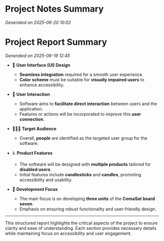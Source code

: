 # Project Notes Summary

*Generated on 2025-06-20 10:02*

# Project Report Summary

*Generated on 2025-06-19 12:45*

- 🎨 **User Interface (UI) Design**
  - **Seamless integration** required for a smooth user experience.
  - **Color scheme** must be suitable for **visually impaired users** to enhance accessibility.

- 🤝 **User Interaction**
  - Software aims to **facilitate direct interaction** between users and the application.
  - Features or actions will be incorporated to improve this **user connection**.

- 🧑‍🤝‍🧑 **Target Audience**
  - Overall, **people** are identified as the targeted user group for the software.
  
- ♿ **Product Features**
  - The software will be designed with **multiple products** tailored for **disabled users**.
  - Initial features include **candlesticks** and **candles**, promoting accessibility and usability.

- 🔌 **Development Focus**
  - The main focus is on developing **three units** of the **ComaSat board seven**.
  - Emphasis on ensuring robust functionality and user-friendly design.

--- 

This structured report highlights the critical aspects of the project to ensure clarity and ease of understanding. Each section provides necessary details while maintaining focus on accessibility and user engagement.
